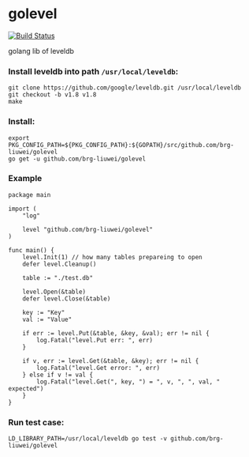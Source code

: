 # golevel

[![Build Status](https://travis-ci.org/brg-liuwei/golevel.svg?branch=master)](https://travis-ci.org/brg-liuwei/golevel)

golang lib of leveldb  

### Install leveldb into path `/usr/local/leveldb`:

    git clone https://github.com/google/leveldb.git /usr/local/leveldb
    git checkout -b v1.8 v1.8
    make

### Install:

    export PKG_CONFIG_PATH=${PKG_CONFIG_PATH}:${GOPATH}/src/github.com/brg-liuwei/golevel
    go get -u github.com/brg-liuwei/golevel

### Example

    package main
    
    import (
        "log"

    	level "github.com/brg-liuwei/golevel"
    )
    
    func main() {
	    level.Init(1) // how many tables prepareing to open
	    defer level.Cleanup()

	    table := "./test.db"

	    level.Open(&table)
	    defer level.Close(&table)

	    key := "Key"
	    val := "Value"

	    if err := level.Put(&table, &key, &val); err != nil {
            log.Fatal("level.Put err: ", err)
	    }

	    if v, err := level.Get(&table, &key); err != nil {
	    	log.Fatal("level.Get error: ", err)
	    } else if v != val {
	    	log.Fatal("level.Get(", key, ") = ", v, ", ", val, " expected")
	    }
    }

### Run test case:

    LD_LIBRARY_PATH=/usr/local/leveldb go test -v github.com/brg-liuwei/golevel
